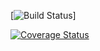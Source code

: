 [![Build Status](https://travis-ci.com/taratran/swe-project.svg?branch=master)]

[![Coverage Status](https://coveralls.io/repos/github/taratran/swe-project/badge.svg?branch=master)](https://coveralls.io/github/taratran/swe-project?branch=master)
